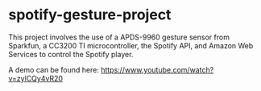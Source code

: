 # spotify-gesture-project
This project involves the use of a APDS-9960 gesture sensor from Sparkfun, a CC3200 TI microcontroller, the Spotify API, and Amazon Web Services to control the Spotify player.

A demo can be found here: 
https://www.youtube.com/watch?v=zylCQy4vR20
